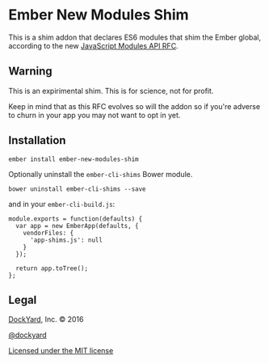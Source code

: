 # Ember New Modules Shim

This is a shim addon that declares ES6 modules that shim the Ember global,
according to the new [JavaScript Modules API RFC](https://github.com/emberjs/rfcs/pull/176).

## Warning

This is an expirimental shim. This is for science, not for profit.

Keep in mind that as this RFC evolves so will the addon so if you're adverse to churn in your app you may not want to opt in yet.

## Installation

```
ember install ember-new-modules-shim
```

Optionally uninstall the `ember-cli-shims` Bower module.

```
bower uninstall ember-cli-shims --save
```

and in your `ember-cli-build.js`:

```
module.exports = function(defaults) {
  var app = new EmberApp(defaults, {
    vendorFiles: {
      'app-shims.js': null
    }
  });

  return app.toTree();
};
```

## Legal

[DockYard](http://dockyard.com/ember-consulting), Inc. &copy; 2016

[@dockyard](http://twitter.com/dockyard)

[Licensed under the MIT license](http://www.opensource.org/licenses/mit-license.php)
